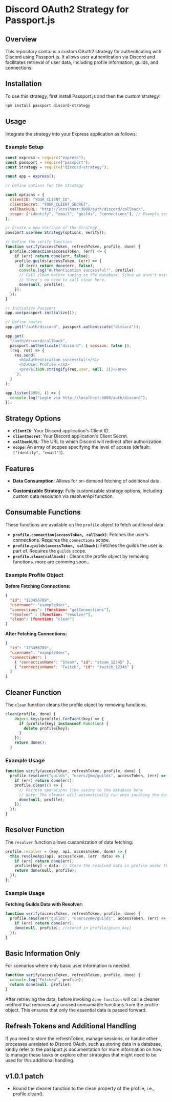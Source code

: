# Discord OAuth2 Strategy for Passport.js

## Overview

This repository contains a custom OAuth2 strategy for authenticating with Discord using Passport.js. It allows user authentication via Discord and facilitates retrieval of user data, including profile information, guilds, and connections.

## Installation

To use this strategy, first install Passport.js and then the custom strategy:

```bash
npm install passport discord-strategy
```

## Usage

Integrate the strategy into your Express application as follows:

### Example Setup

```javascript
const express = require("express");
const passport = require("passport");
const Strategy = require("discord-strategy");

const app = express();

// Define options for the Strategy

const options = {
  clientID: "YOUR_CLIENT_ID",
  clientSecret: "YOUR_CLIENT_SECRET",
  callbackURL: "http://localhost:3000/auth/discord/callback",
  scope: ["identify", "email", "guilds", "connections"], // Example scopes
};

// Create a new instance of the Strategy
passport.use(new Strategy(options, verify));

// Define the verify function
function verify(accessToken, refreshToken, profile, done) {
  profile.connection(accessToken, (err) => {
    if (err) return done(err, false);
    profile.guilds(accessToken, (err) => {
      if (err) return done(err, false);
      console.log("Authentication successful!", profile);
      // Call clean before saving to the database. Since we aren't using any other functionalities,
      // there's no need to call clean here.
      done(null, profile);
    });
  });
}

// Initialize Passport
app.use(passport.initialize());

// Define routes
app.get("/auth/discord", passport.authenticate("discord"));

app.get(
  "/auth/discord/callback",
  passport.authenticate("discord", { session: false }),
  (req, res) => {
    res.send(`
      <h1>Authentication successful!</h1>
      <h2>User Profile:</h2>
      <pre>${JSON.stringify(req.user, null, 2)}</pre>
    `);
  }
);

app.listen(3000, () => {
  console.log("Login via http://localhost:3000/auth/discord");
});
```

## Strategy Options

- **`clientID`**: Your Discord application's Client ID.
- **`clientSecret`**: Your Discord application's Client Secret.
- **`callbackURL`**: The URL to which Discord will redirect after authorization.
- **`scope`**: An array of scopes specifying the level of access (default: `["identify", "email"]`).

## Features

- **Data Consumption**: Allows for on-demand fetching of additional data.

- **Customizable Strategy**: Fully customizable strategy options, including custom data resolution via resolverApi function.

## Consumable Functions

These functions are available on the `profile` object to fetch additional data:

- **`profile.connection(accessToken, callback)`**: Fetches the user's connections. Requires the `connections` scope.
- **`profile.guilds(accessToken, callback)`**: Fetches the guilds the user is part of. Requires the `guilds` scope.
- **`profile.clean(callback)`** : Cleans the profile object by removing functions.
  more are comming soon..

### Example Profile Object

**Before Fetching Connections:**

```json
{
  "id": "123456789",
  "username": "exampleUser",
  "connections": [function: "getConnections"],
  "resolver" : [function: "resolver"],
  "clean": [function: "clean"]
}
```

**After Fetching Connections:**

```json
{
  "id": "123456789",
  "username": "exampleUser",
  "connections": [
    { "connectionName": "Steam", "id": "steam_12345" },
    { "connectionName": "Twitch", "id": "twitch_12345" }
  ]
}
```

## Cleaner Function

The `clean` function cleans the profile object by removing functions.

```js
clean(profile, done) {
    Object.keys(profile).forEach((key) => {
      if (profile[key] instanceof Function) {
        delete profile[key];
      }
    });
    return done();
  }
```

### Example Usage

```js
function verify(accessToken, refreshToken, profile, done) {
  profile.resolver("guilds", "users/@me/guilds", accessToken, (err) => {
    if (err) return done(err);
    profile.clean(() => {
      // Perform operations like saving to the database here
      // Note: The cleaner will automatically run when invoking the done() function
      done(null, profile);
    });
  });
}
```

## Resolver Function

The `resolver` function allows customization of data fetching:

```js
profile.resolver = (key, api, accessToken, done) => {
  this.resolveApi(api, accessToken, (err, data) => {
    if (err) return done(err);
    profile[key] = data; // Store the resolved data in profile under the specified key
    return done(null, profile);
  });
};
```

### Example Usage

**Fetching Guilds Data with Resolver:**

```js
function verify(accessToken, refreshToken, profile, done) {
  profile.resolver("guilds", "users/@me/guilds", accessToken, (err) => {
    if (err) return done(err);
    done(null, profile); //stored in profile[given_key]
  });
}
```

## Basic Information Only

For scenarios where only basic user information is needed:

```js
function verify(accessToken, refreshToken, profile, done) {
  console.log("Fetched", profile);
  return done(null, profile);
}
```

After retrieving the data, before invoking `done function` will call a cleaner method that removes any unused consumable functions from the profile object. This ensures that only the essential data is passed forward.

## Refresh Tokens and Additional Handling

If you need to store the refreshToken, manage sessions, or handle other processes unrelated to Discord OAuth, such as storing data in a database, kindly refer to the passport.js documentation for more information on how to manage these tasks or explore other strategies that might need to be used for this additional handling.

## v1.0.1 patch

- Bound the cleaner function to the clean property of the profile, i.e., profile.clean().
